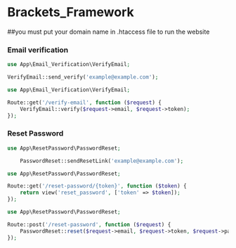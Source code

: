 # Brackets_Framework

##you must put your domain name in .htaccess file to run the website

### Email verification
```php
use App\Email_Verification\VerifyEmail;

VerifyEmail::send_verify('example@example.com');
```
```php
use App\Email_Verification\VerifyEmail;

Route::get('/verify-email', function ($request) {
	VerifyEmail::verify($request->email, $request->token);
});
```

### Reset Password
```php
use App\ResetPassword\PasswordReset;

    PasswordReset::sendResetLink('example@example.com');
```
```php
use App\ResetPassword\PasswordReset;

Route::get('/reset-password/{token}', function ($token) {
    return view('reset_password', ['token' => $token]);
});
```
```php
use App\ResetPassword\PasswordReset;

Route::post('/reset-password', function ($request) {
    PasswordReset::reset($request->email, $request->token, $request->password, $request->confirm_password);
});
```
